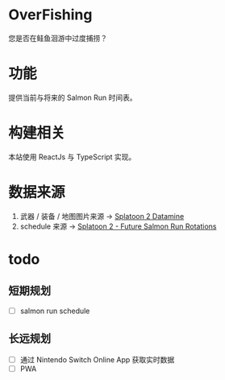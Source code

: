 # OverFishing

您是否在鲑鱼洄游中过度捕捞？

# 功能

提供当前与将来的 Salmon Run 时间表。

# 构建相关

本站使用 ReactJs 与 TypeScript 实现。

# 数据来源

1. 武器 / 装备 / 地图图片来源 -> [Splatoon 2 Datamine](https://leanny.github.io/splat2/en_files.html)
2. schedule 来源 -> [Splatoon 2 - Future Salmon Run Rotations](https://content.oatmealdome.me/bcat/salmon_run)

# todo

## 短期规划

- [ ] salmon run schedule

## 长远规划

- [ ] 通过 Nintendo Switch Online App 获取实时数据
- [ ] PWA
